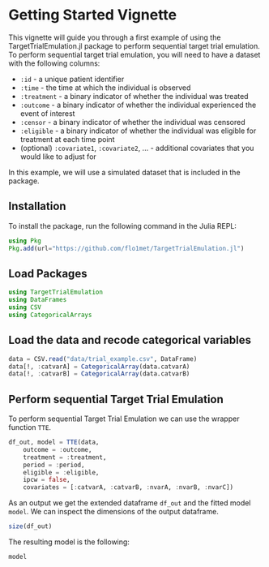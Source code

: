 # Getting Started Vignette

This vignette will guide you through a first example of using the TargetTrialEmulation.jl package to perform sequential target trial emulation. 
To perform sequential target trial emulation, you will need to have a dataset with the following columns:
- `:id` - a unique patient identifier
- `:time` - the time at which the individual is observed
- `:treatment` - a binary indicator of whether the individual was treated
- `:outcome` - a binary indicator of whether the individual experienced the event of interest
- `:censor` - a binary indicator of whether the individual was censored
- `:eligible` - a binary indicator of whether the individual was eligible for treatment at each time point
- (optional) `:covariate1`, `:covariate2`, ... - additional covariates that you would like to adjust for

In this example, we will use a simulated dataset that is included in the package.

## Installation

To install the package, run the following command in the Julia REPL:

```julia
using Pkg
Pkg.add(url="https://github.com/flo1met/TargetTrialEmulation.jl")
```

## Load Packages

```julia
using TargetTrialEmulation
using DataFrames
using CSV
using CategoricalArrays
```

## Load the data and recode categorical variables

```julia
data = CSV.read("data/trial_example.csv", DataFrame)
data[!, :catvarA] = CategoricalArray(data.catvarA)
data[!, :catvarB] = CategoricalArray(data.catvarB)
```
## Perform sequential Target Trial Emulation

To perform sequential Target Trial Emulation we can use the wrapper function `TTE`. 
```julia
df_out, model = TTE(data, 
    outcome = :outcome, 
    treatment = :treatment, 
    period = :period, 
    eligible = :eligible, 
    ipcw = false,
    covariates = [:catvarA, :catvarB, :nvarA, :nvarB, :nvarC])
```

As an output we get the extended dataframe `df_out` and the fitted model `model`.
We can inspect the dimensions of the output dataframe.
```julia
size(df_out)
```

The resulting model is the following:
```julia
model
```





